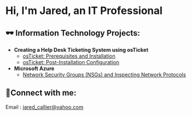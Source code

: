 <h1>Hi, I'm Jared, an IT Professional

<h2>🕶️ Information Technology Projects:</h2>

- <b>Creating a Help Desk Ticketing System using osTicket</b>
  - [osTicket: Prerequisites and Installation](https://github.com/JaredC-Medora/osticket-prereqs)
  - [osTicket: Post-Installation Configuration](https://github.com/JaredC-Medora/post-install-config)
- <b>Microsoft Azure</b>
  - [Network Security Groups (NSGs) and Inspecting Network Protocols](https://github.com/JaredC-Medora/azure-network-protocols)

<h2>🤳Connect with me:</h2>

Email : jared_callier@yahoo.com
